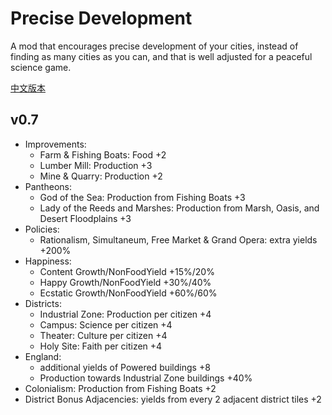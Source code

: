 ﻿# Precise Development

A mod that encourages precise development of your cities, instead of finding as many cities as you can, and that is well adjusted for a peaceful science game.

[中文版本](./README_CN.md)

## v0.7

- Improvements:
  - Farm & Fishing Boats: Food +2
  - Lumber Mill: Production +3
  - Mine & Quarry: Production +2
- Pantheons:
  - God of the Sea: Production from Fishing Boats +3
  - Lady of the Reeds and Marshes: Production from Marsh, Oasis, and Desert Floodplains +3
- Policies:
  - Rationalism, Simultaneum, Free Market & Grand Opera: extra yields +200%
- Happiness:
  - Content Growth/NonFoodYield +15%/20%
  - Happy Growth/NonFoodYield +30%/40%
  - Ecstatic Growth/NonFoodYield +60%/60%
- Districts:
  - Industrial Zone: Production per citizen +4
  - Campus: Science per citizen +4
  - Theater: Culture per citizen +4
  - Holy Site: Faith per citizen +4
- England:
  - additional yields of Powered buildings +8
  - Production towards Industrial Zone buildings +40%
- Colonialism: Production from Fishing Boats +2
- District Bonus Adjacencies: yields from every 2 adjacent district tiles +2
